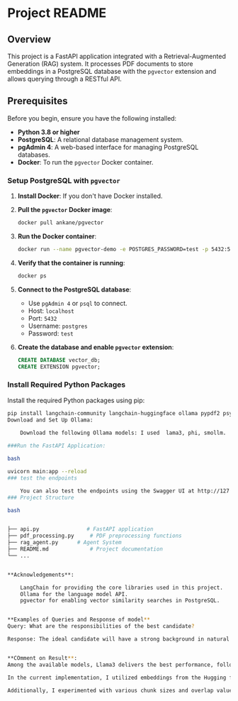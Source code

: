 # Project README

## Overview

This project is a FastAPI application integrated with a Retrieval-Augmented Generation (RAG) system. It processes PDF documents to store embeddings in a PostgreSQL database with the `pgvector` extension and allows querying through a RESTful API.

## Prerequisites

Before you begin, ensure you have the following installed:

- **Python 3.8 or higher**
- **PostgreSQL**: A relational database management system.
- **pgAdmin 4**: A web-based interface for managing PostgreSQL databases.
- **Docker**: To run the `pgvector` Docker container.

### Setup PostgreSQL with `pgvector`

1. **Install Docker**: If you don't have Docker installed.
2. **Pull the `pgvector` Docker image**:
    ```bash
    docker pull ankane/pgvector
    ```

3. **Run the Docker container**:
    ```bash
    docker run --name pgvector-demo -e POSTGRES_PASSWORD=test -p 5432:5432 -d ankane/pgvector
    ```

4. **Verify that the container is running**:
    ```bash
    docker ps
    ```

5. **Connect to the PostgreSQL database**:
    - Use `pgAdmin 4` or `psql` to connect.
    - Host: `localhost`
    - Port: `5432`
    - Username: `postgres`
    - Password: `test`

6. **Create the database and enable `pgvector` extension**:
    ```sql
    CREATE DATABASE vector_db;
    CREATE EXTENSION pgvector;
    ```

### Install Required Python Packages

Install the required Python packages using pip:

```bash
pip install langchain-community langchain-huggingface ollama pypdf2 psycopg2-binary langchain sentence-transformers fastapi pydantic requests uvicorn transformers
Download and Set Up Ollama:

    Download the following Ollama models: I used  lama3, phi, smollm. 
    
###Run the FastAPI Application:

bash

uvicorn main:app --reload
### test the endpoints

    You can also test the endpoints using the Swagger UI at http://127.0.0.1:8000/docs..
### Project Structure

bash


├── api.py               # FastAPI application
├── pdf_processing.py     # PDF preprocessing functions
├── rag_agent.py      # Agent System
├── README.md             # Project documentation
└── ...


**Acknowledgements**:

    LangChain for providing the core libraries used in this project.
    Ollama for the language model API.
    pgvector for enabling vector similarity searches in PostgreSQL.


**Examples of Queries and Response of model** 
Query: What are the responsibilities of the best candidate?

Response: The ideal candidate will have a strong background in natural language processing (NLP) and experience working with large language models (LLMs), LangChain, and vector databases. They will be responsible for developing, integrating, and deploying cutting-edge NLP solutions that leverage advanced AI technologies to enhance our products and services.


**COmment on Result**:
Among the available models, Llama3 delivers the best performance, followed by Phi, with Smollm being the least performant. However, I opted for Smollm due to its smaller size and faster execution, which allows it to run all components of the project concurrently. Llama3 requires more system memory (5.9 GiB) than is available on my system (3.7 GiB). Depending on your machine’s capabilities, you can choose any of the three models after downloading them. Simply specify the model name and run it, ensuring that you have first downloaded Ollama.

In the current implementation, I utilized embeddings from the Hugging face model . However, I anticipate that embeddings from the Llama3 model will provide superior performance. Currently, I employed NLTK for tokenization, but found it inefficient, leading me to adopt a character recursive splitter. In future work, I plan to explore and test alternative tokenization methods to identify the most effective approach.

Additionally, I experimented with various chunk sizes and overlap values. The parameters I used proved to be optimal for my specific case. Moving forward, I will continue to evaluate different configurations to refine the performance further.
